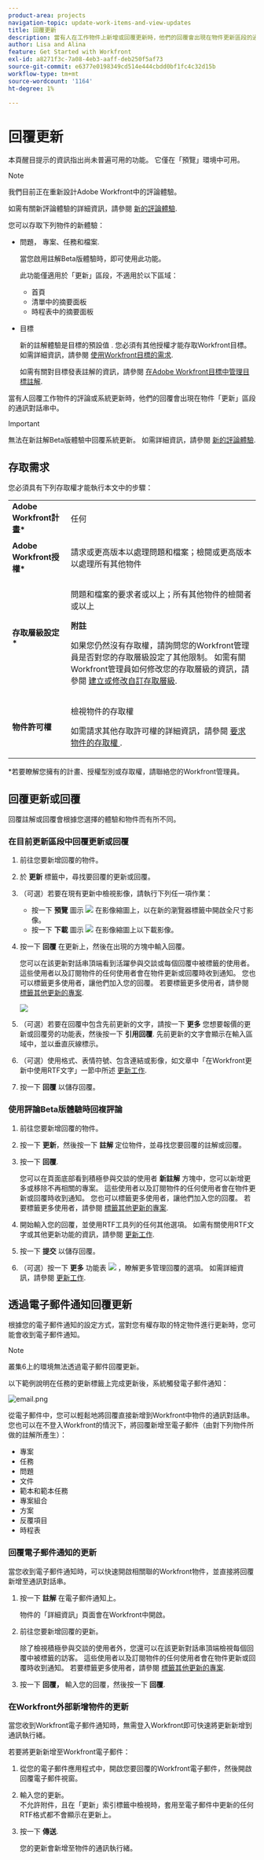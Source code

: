 ```yaml
---
product-area: projects
navigation-topic: update-work-items-and-view-updates
title: 回覆更新
description: 當有人在工作物件上新增或回覆更新時，他們的回覆會出現在物件更新區段的通訊執行緒中。 如果您擁有物件的「檢視」存取權，您可以新增回覆至更新或「讚」。
author: Lisa and Alina
feature: Get Started with Workfront
exl-id: a8271f3c-7a08-4eb3-aaff-deb250f5af73
source-git-commit: e6377e0198349cd514e444cbdd0bf1fc4c32d15b
workflow-type: tm+mt
source-wordcount: '1164'
ht-degree: 1%

---
```


# 回覆更新

<!--take "Beta" references out when we remove the beta-->

<span class="preview">本頁醒目提示的資訊指出尚未普遍可用的功能。 它僅在「預覽」環境中可用。</span>

>[!NOTE]
>
>我們目前正在重新設計Adobe Workfront中的評論體驗。
>
>如需有關新評論體驗的詳細資訊，請參閱 [新的評論體驗](../../product-announcements/betas/new-commenting-experience-beta/unified-commenting-experience.md).
>
>您可以存取下列物件的新體驗：
> * 問題， <span class="preview">專案、任務和檔案</span>.
>
>     當您啟用註解Beta版體驗時，即可使用此功能。
>
>     此功能僅適用於「更新」區段，不適用於以下區域：
>
>     * 首頁
>     * 清單中的摘要面板
>     * 時程表中的摘要面板
>
> * 目標<!--, <span class="preview">Cards in the Boards area</span>-->
>
>   新的註解體驗是目標的預設值 <!--<span class="preview">and cards</span>-->. 您必須有其他授權才能存取Workfront目標。 如需詳細資訊，請參閱 [使用Workfront目標的需求](../../workfront-goals/goal-management/access-needed-for-wf-goals.md).
>
>    如需有關對目標發表註解的資訊，請參閱 [在Adobe Workfront目標中管理目標註解](../../workfront-goals/goal-management/manage-goal-comments.md).

當有人回覆工作物件的評論或系統更新時，他們的回覆會出現在物件「更新」區段的通訊對話串中。

>[!IMPORTANT]
>
>無法在新註解Beta版體驗中回覆系統更新。 如需詳細資訊，請參閱 [新的評論體驗](../../product-announcements/betas/new-commenting-experience-beta/unified-commenting-experience.md).


## 存取需求

您必須具有下列存取權才能執行本文中的步驟：

<table style="table-layout:auto"> 
 <col> 
 <col> 
 <tbody> 
  <tr> 
   <td role="rowheader"><strong>Adobe Workfront計畫*</strong></td> 
   <td> <p>任何</p> </td> 
  </tr> 
  <tr> 
   <td role="rowheader"><strong>Adobe Workfront授權*</strong></td> 
   <td> <p>請求或更高版本以處理問題和檔案；檢閱或更高版本以處理所有其他物件</p> </td> 
  </tr> 
  <tr> 
   <td role="rowheader"><strong>存取層級設定*</strong></td> 
   <td> <p>問題和檔案的要求者或以上；所有其他物件的檢閱者或以上</p> <p><b>附註</b>

如果您仍然沒有存取權，請詢問您的Workfront管理員是否對您的存取層級設定了其他限制。 如需有關Workfront管理員如何修改您的存取層級的資訊，請參閱 <a href="../../administration-and-setup/add-users/configure-and-grant-access/create-modify-access-levels.md" class="MCXref xref">建立或修改自訂存取層級</a>.</p> </td>
</tr> 
  <tr> 
   <td role="rowheader"><strong>物件許可權</strong></td> 
   <td> <p>檢視物件的存取權</p> <p>如需請求其他存取許可權的詳細資訊，請參閱 <a href="../../workfront-basics/grant-and-request-access-to-objects/request-access.md" class="MCXref xref">要求物件的存取權 </a>.</p> </td> 
  </tr> 
 </tbody> 
</table>

&#42;若要瞭解您擁有的計畫、授權型別或存取權，請聯絡您的Workfront管理員。

## 回覆更新或回覆

回覆註解或回覆會根據您選擇的體驗和物件而有所不同。

### 在目前更新區段中回覆更新或回覆

1. 前往您要新增回覆的物件。
1. 於 **更新** 標籤中，尋找要回覆的更新或回覆。

1. （可選）若要在現有更新中檢視影像，請執行下列任一項作業：

   * 按一下 **預覽** 圖示 ![](assets/previewimageicon-31x31.png) 在影像縮圖上，以在新的瀏覽器標籤中開啟全尺寸影像。
   * 按一下 **下載** 圖示 ![](assets/downloadimageicon.png) 在影像縮圖上以下載影像。

1. 按一下 **回覆** 在更新上，然後在出現的方塊中輸入回覆。

   您可以在該更新對話串頂端看到活躍參與交談或每個回覆中被標籤的使用者。 這些使用者以及訂閱物件的任何使用者會在物件更新或回覆時收到通知。 您也可以標籤更多使用者，讓他們加入您的回覆。  若要標籤更多使用者，請參閱 [標籤其他更新的專案](../../workfront-basics/updating-work-items-and-viewing-updates/tag-others-on-updates.md).

   ![](assets/tagging-transparency-350x192.png)

1. （可選）若要在回覆中包含先前更新的文字，請按一下 **更多** 您想要報價的更新或回覆旁的功能表，然後按一下 **引用回覆**. 先前更新的文字會顯示在輸入區域中，並以垂直灰線標示。
1. （可選）使用格式、表情符號、包含連結或影像，如文章中「在Workfront更新中使用RTF文字」一節中所述 [更新工作](../../workfront-basics/updating-work-items-and-viewing-updates/update-work.md).
1. 按一下 **回覆** 以儲存回覆。

### 使用評論Beta版體驗時回複評論

1. 前往您要新增回覆的物件。
1. 按一下 **更新**，然後按一下 **註解** 定位物件，並尋找您要回覆的註解或回覆。
1. 按一下 **回覆**.

   您可以在頁面底部看到積極參與交談的使用者 **新註解** 方塊中，您可以新增更多或移除不再相關的專案。 這些使用者以及訂閱物件的任何使用者會在物件更新或回覆時收到通知。 您也可以標籤更多使用者，讓他們加入您的回覆。  若要標籤更多使用者，請參閱 [標籤其他更新的專案](../../workfront-basics/updating-work-items-and-viewing-updates/tag-others-on-updates.md).

1. 開始輸入您的回覆，並使用RTF工具列的任何其他選項。 如需有關使用RTF文字或其他更新功能的資訊，請參閱 [更新工作](../updating-work-items-and-viewing-updates/update-work.md).

1. 按一下 **提交** 以儲存回覆。

1. （可選）按一下 **更多** 功能表 ![](assets/more-menu.png) ，瞭解更多管理回覆的選項。 如需詳細資訊，請參閱 [更新工作](../updating-work-items-and-viewing-updates/update-work.md).


## 透過電子郵件通知回覆更新

根據您的電子郵件通知的設定方式，當對您有權存取的特定物件進行更新時，您可能會收到電子郵件通知。

>[!NOTE]
>
>叢集6上的環境無法透過電子郵件回覆更新。

以下範例說明在任務的更新標籤上完成更新後，系統觸發電子郵件通知：

![email.png](assets/email-350x202.png)

從電子郵件中，您可以輕鬆地將回覆直接新增到Workfront中物件的通訊對話串。 您也可以在不登入Workfront的情況下，將回覆新增至電子郵件（由對下列物件所做的註解所產生）：

* 專案
* 任務
* 問題
* 文件
* 範本和範本任務
* 專案組合
* 方案
* 反覆項目
* 時程表

### 回覆電子郵件通知的更新

當您收到電子郵件通知時，可以快速開啟相關聯的Workfront物件，並直接將回覆新增至通訊對話串。

1. 按一下 **註解** 在電子郵件通知上。

   物件的「詳細資訊」頁面會在Workfront中開啟。

1. 前往您要新增回覆的更新。

   除了檢視積極參與交談的使用者外，您還可以在該更新對話串頂端檢視每個回覆中被標籤的訪客。 這些使用者以及訂閱物件的任何使用者會在物件更新或回覆時收到通知。 若要標籤更多使用者，請參閱 [標籤其他更新的專案](../../workfront-basics/updating-work-items-and-viewing-updates/tag-others-on-updates.md).

1. 按一下 **回覆，** 輸入您的回覆，然後按一下 **回覆**.

### 在Workfront外部新增物件的更新

當您收到Workfront電子郵件通知時，無需登入Workfront即可快速將更新新增到通訊執行緒。

若要將更新新增至Workfront電子郵件：

1. 從您的電子郵件應用程式中，開啟您要回覆的Workfront電子郵件，然後開啟回覆電子郵件視窗。
1. 輸入您的更新。\
   不允許附件，且在「更新」索引標籤中檢視時，套用至電子郵件中更新的任何RTF格式都不會顯示在更新上。
1. 按一下 **傳送**.

   您的更新會新增至物件的通訊執行緒。
